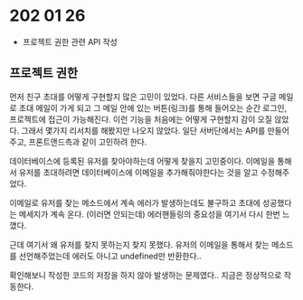 # 202 01 26
* 프로젝트 권한 관련 API 작성

## 프로젝트 권한

먼저 친구 초대를 어떻게 구현할지 많은 고민이 있었다. 다른 서비스들을 보면 구글 메일로 초대 메일이 가게 되고 그 메일 안에 있는 버튼(링크)를 통해 들어오는 순간 로그인, 프로젝트에 접근이 가능해진다. 이런 기능을 처음에는 어떻게 구현할지 감이 오질 않았다. 그래서 몇가지 리서치를 해봤지만 나오지 않았다. 일단 서버단에서는 API를 만들어주고, 프론트앤드측과 같이 고민하려 한다. 

데이터베이스에 등록된 유저를 찾아야하는데 어떻게 찾을지 고민중이다. 이메일을 통해서 유저를 초대하려면 데이터베이스에 이메일을 추가해줘야한다는 것을 알고 수정해주었다. 

이메일로 유저를 찾는 메소드에서 계속 에러가 발생하는데도 불구하고 초대에 성공했다는 메세지가 계속 온다. (이러면 안되는데) 에러핸들링의 중요성을 여기서 다시 한번 느꼈다.

근데 여기서 왜 유저를 찾지 못하는지 찾지 못했다. 유저의 이메일을 통해서 찾는 메소드를 선언해주었는데 에러도 아니고 undefined만 반환한다.. 

확인해보니 작성한 코드의 저장을 하지 않아 발생하는 문제였다.. 지금은 정상적으로 작동한다.